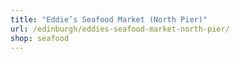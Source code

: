 ```yaml
---
title: "Eddie’s Seafood Market (North Pier)"
url: /edinburgh/eddies-seafood-market-north-pier/
shop: seafood
---
```

